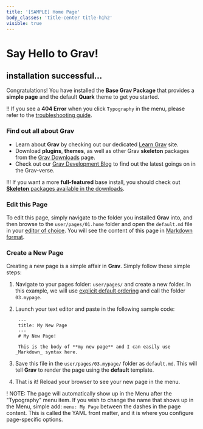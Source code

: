 ```yaml
---
title: '[SAMPLE] Home Page'
body_classes: 'title-center title-h1h2'
visible: true
---
```


# Say Hello to Grav!
## installation successful...

Congratulations! You have installed the **Base Grav Package** that provides a **simple page** and the default **Quark** theme to get you started.

!! If you see a **404 Error** when you click `Typography` in the menu, please refer to the [troubleshooting guide](http://learn.getgrav.org/troubleshooting/page-not-found).

### Find out all about Grav

* Learn about **Grav** by checking out our dedicated [Learn Grav](http://learn.getgrav.org) site.
* Download **plugins**, **themes**, as well as other Grav **skeleton** packages from the [Grav Downloads](http://getgrav.org/downloads) page.
* Check out our [Grav Development Blog](http://getgrav.org/blog) to find out the latest goings on in the Grav-verse.

!!! If you want a more **full-featured** base install, you should check out [**Skeleton** packages available in the downloads](http://getgrav.org/downloads).

### Edit this Page

To edit this page, simply navigate to the folder you installed **Grav** into, and then browse to the `user/pages/01.home` folder and open the `default.md` file in your [editor of choice](http://learn.getgrav.org/basics/requirements).  You will see the content of this page in [Markdown format](http://learn.getgrav.org/content/markdown).

### Create a New Page

Creating a new page is a simple affair in **Grav**.  Simply follow these simple steps:

1. Navigate to your pages folder: `user/pages/` and create a new folder.  In this example, we will use [explicit default ordering](http://learn.getgrav.org/content/content-pages) and call the folder `03.mypage`.
2. Launch your text editor and paste in the following sample code:

        ---
        title: My New Page
        ---
        # My New Page!

        This is the body of **my new page** and I can easily use _Markdown_ syntax here.

3. Save this file in the `user/pages/03.mypage/` folder as `default.md`. This will tell **Grav** to render the page using the **default** template.
4. That is it! Reload your browser to see your new page in the menu.

! NOTE: The page will automatically show up in the Menu after the "Typography" menu item. If you wish to change the name that shows up in the Menu, simple add: `menu: My Page` between the dashes in the page content. This is called the YAML front matter, and it is where you configure page-specific options.
